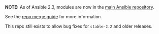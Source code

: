**NOTE:** As of Ansible 2.3, modules are now in the
[main Ansible repository](https://github.com/ansible/ansible/tree/devel/lib/ansible/modules).

See the [repo merge guide](https://docs.ansible.com/ansible/dev_guide/repomerge.html) for more information.

This repo still exists to allow bug fixes for `stable-2.2` and older releases.
